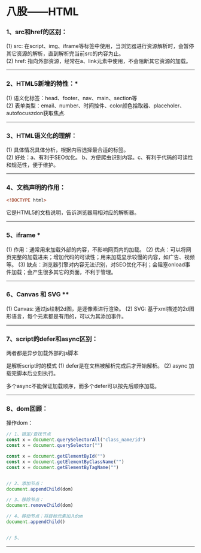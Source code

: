 # 八股——HTML


### 1、src和href的区别：
(1) src: 在script、img、iframe等标签中使用，当浏览器进行资源解析时，会暂停其它资源的解析，直到解析完当前src的内容为止。
<br>
(2) href: 指向外部资源，经常在a、link元素中使用，不会阻断其它资源的加载。 

---

### 2、HTML5新增的特性：*
(1) 语义化标签：head、footer、nav、main、section等 
<br>
(2) 表单类型：email、number、时间控件、color颜色拾取器、placeholer、autofocuszdon获取焦点.
<br> 


---

### 3、HTML语义化的理解：
(1) 具体情况具体分析，根据内容选择最合适的标签。
<br> 
(2) 好处：a、有利于SEO优化。 b、方便爬虫识别内容。c、有利于代码的可读性和规范性，便于维护。

---

### 4、文档声明的作用：
```html 
<!DOCTYPE html>
```
它是HTML5的文档说明，告诉浏览器用相对应的解析器。

---
### 5、iframe * 
(1) 作用：通常用来加载外部的内容，不影响网页内的加载。
(2) 优点：可以将网页完整的加载进来；增加代码的可读性；用来加载显示较慢的内容，如广告、视频等。
(3) 缺点：浏览器引擎对内容无法识别，对SEO优化不利；会阻塞onload事件加载；会产生很多其它的页面，不利于管理。

---

### 6、Canvas 和 SVG **
(1) Canvas: 通过js绘制2d图，是逐像素进行渲染。
(2) SVG: 基于xml描述的2d图形语言，每个元素都是有用的，可以为其添加事件。

----

### 7、script的defer和async区别：
两者都是异步加载外部的js脚本 

是解析script时的模式
(1) defer是在文档被解析完成后才开始解析。
(2) async 加载完脚本后立刻执行。

多个async不能保证加载顺序，而多个defer可以按先后顺序加载。

---
### 8、dom回顾：
操作dom：

```js
// 1、锁定/查找节点
const x = document.querySelectorAll("class_name/id")
const x = document.querySelector("")

const x = document.getElementById("") 
const x = document.getElementByClassName("") 
const x = document.getElementByTagName("") 


// 2、添加节点：
document.appendChild(dom) 

// 3、移除节点：
document.removeChild(dom) 

// 4、移动节点：将目标元素加入dom 
document.appendChild()  


// 5、
```








---
